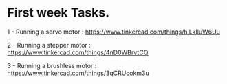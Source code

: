 # First week Tasks.

1 - Running a servo motor : 
https://www.tinkercad.com/things/hiLkIluW6Uu

2 - Running a stepper motor :
https://www.tinkercad.com/things/4nD0WBrvtCQ

3 - Running a brushless motor :
https://www.tinkercad.com/things/3qCRUcokm3u
